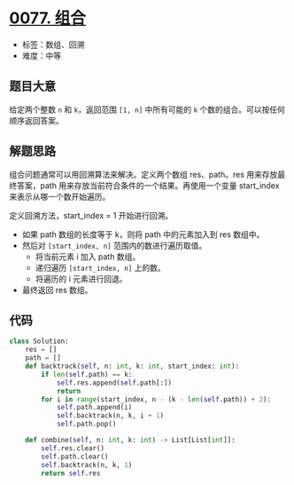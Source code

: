 # [0077. 组合](https://leetcode-cn.com/problems/combinations/)

- 标签：数组、回溯
- 难度：中等

## 题目大意

给定两个整数 `n` 和 `k`，返回范围 `[1, n]` 中所有可能的 `k` 个数的组合。可以按任何顺序返回答案。

## 解题思路

组合问题通常可以用回溯算法来解决。定义两个数组 res、path。res 用来存放最终答案，path 用来存放当前符合条件的一个结果。再使用一个变量 start_index 来表示从哪一个数开始遍历。

定义回溯方法，start_index = 1 开始进行回溯。

- 如果 path 数组的长度等于 k，则将 path 中的元素加入到 res 数组中。
- 然后对 `[start_index, n]` 范围内的数进行遍历取值。
  - 将当前元素 i 加入 path 数组。
  - 递归遍历 `[start_index, n]` 上的数。
  - 将遍历的 i 元素进行回退。
- 最终返回 res 数组。

## 代码

```Python
class Solution:
    res = []
    path = []
    def backtrack(self, n: int, k: int, start_index: int):
        if len(self.path) == k:
            self.res.append(self.path[:])
            return
        for i in range(start_index, n - (k - len(self.path)) + 2):
            self.path.append(i)
            self.backtrack(n, k, i + 1)
            self.path.pop()

    def combine(self, n: int, k: int) -> List[List[int]]:
        self.res.clear()
        self.path.clear()
        self.backtrack(n, k, 1)
        return self.res
```

